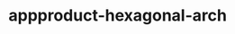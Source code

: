  # appproduct-hexagonal-arch                 
            
         
                   
   
      
     
       
   
 
